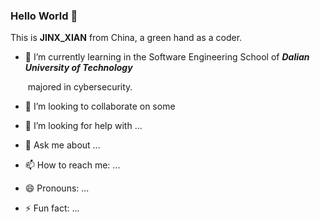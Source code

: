 ### Hello World 👋

This is  **JINX_XIAN** from China, a green hand as a coder. 

- 🏫 I’m currently learning in the Software Engineering School of ***Dalian University of Technology*** 

  ​	  majored in cybersecurity.

- 👯 I’m looking to collaborate on some 

- 🤔 I’m looking for help with ...

- 💬 Ask me about ...

- 📫 How to reach me: ...

- 😄 Pronouns: ...

- ⚡ Fun fact: ...
